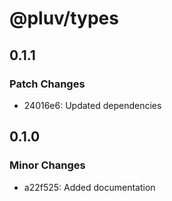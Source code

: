 # @pluv/types

## 0.1.1

### Patch Changes

- 24016e6: Updated dependencies

## 0.1.0

### Minor Changes

- a22f525: Added documentation
